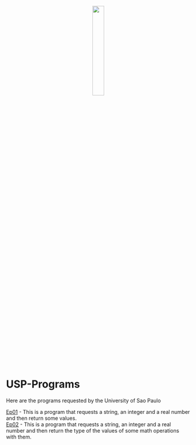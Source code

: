 <p align="center">
<img src="http://www.scs.usp.br/identidadevisual/wp-content/uploads/universidade-sao-paulo-USP.png" width="25%"></img>
<p>

# USP-Programs
Here are the programs requested by the University of Sao Paulo  
  
[Ep01](https://github.com/joaovpassos/USP-Programs/blob/main/ep01.py) - This is a program that requests a string, an integer and a real number and then return some values.  
[Ep02](https://github.com/joaovpassos/USP-Programs/blob/main/tipos.py) - This is a program that requests a string, an integer and a real number and then return the type of the values of some math operations with them.
